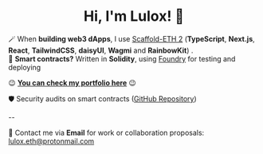 <div align="center">
  <h1>Hi, I'm Lulox! 👋</h1>
  
</div>
 
🪄 When <b>building web3 dApps</b>, I use [Scaffold-ETH 2](https://scaffoldeth.io/) (**TypeScript**, **Next.js**, **React**, **TailwindCSS**, **daisyUI**, **Wagmi** and **RainbowKit**) . <br />
🌱 <b>Smart contracts?</b> Written in **Solidity**, using [Foundry](https://book.getfoundry.sh/getting-started/installation) for testing and deploying<br />

😉 [**You can check my portfolio here**](https://lulox.vercel.app/) 😉<br />

🛡 Security audits on smart contracts ([GitHub Repository](https://github.com/luloxi/security-reviews))<br />

-- 

💌 Contact me via **Email** for work or collaboration proposals: [lulox.eth@protonmail.com](mailto:lulox.eth@protonmail.com)  
